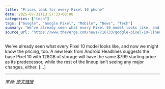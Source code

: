 ```yaml
---
title: "Prices leak for every Pixel 10 phone"
date: 2025-07-31T13:57:33+08:00
categories: ["tech"]
tags: ["Google", "Google Pixel", "Mobile", "News", "Tech"]
summary: "We’ve already seen what every Pixel 10 model looks like, and now we might know the pricing, too. A new leak from Android Headlines suggests the base Pixel 10 with 128GB of storage will have the same $"
source_url: "https://www.theverge.com/news/716733/google-pixel-10-lineup-price-leak"
---
```


We’ve already seen what every Pixel 10 model looks like, and now we might know the pricing, too. A new leak from Android Headlines suggests the base Pixel 10 with 128GB of storage will have the same $799 starting price as its predecessor, while the rest of the lineup isn’t seeing any major changes, either. [&#8230;]

---

*来源: [原文链接](https://www.theverge.com/news/716733/google-pixel-10-lineup-price-leak)*
